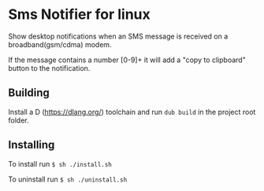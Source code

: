 # Sms Notifier for linux

Show desktop notifications when an SMS message is received on a broadband(gsm/cdma) modem.

If the message contains a number [0-9]+ it will add a "copy to clipboard" button to the notification.

## Building

Install a D (https://dlang.org/) toolchain and run `dub build` in the project root folder.

## Installing

To install run
`$ sh ./install.sh`

To uninstall run
`$ sh ./uninstall.sh`
